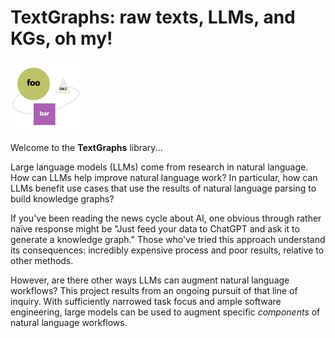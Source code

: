 # TextGraphs: raw texts, LLMs, and KGs, oh my!

<img src="assets/logo.png" width="113" alt="illustration of a lemma graph"/>

Welcome to the **TextGraphs** library...

Large language models (LLMs) come from research in natural language.
How can LLMs help improve natural language work?
In particular, how can LLMs benefit use cases that use the results of
natural language parsing to build knowledge graphs?

If you've been reading the news cycle about AI, one obvious through
rather naïve response might be
"Just feed your data to ChatGPT and ask it to generate a knowledge graph."
Those who've tried this approach understand its consequences:
incredibly expensive process and poor results, relative to other methods.

However, are there other ways LLMs can augment natural language workflows?
This project results from an ongoing pursuit of that line of inquiry.
With sufficiently narrowed task focus and ample software engineering,
large models can be used to augment specific _components_ of natural
language workflows.
